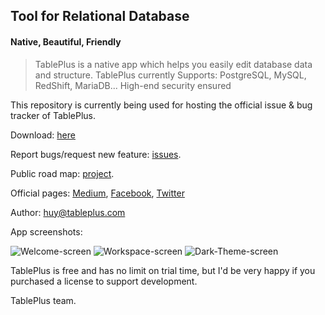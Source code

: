 ## Tool for Relational Database
#### Native, Beautiful, Friendly

> TablePlus is a native app which helps you easily edit database data and structure.
> TablePlus currently Supports: PostgreSQL, MySQL, RedShift, MariaDB... High-end security ensured

This repository is currently being used for hosting the official issue & bug tracker of TablePlus.

Download: [here](https://tableplus.com)
 
Report bugs/request new feature: [issues](https://github.com/TablePlus/TablePlus/issues).

Public road map: [project](https://github.com/TablePlus/TablePlus/projects/1).

Official pages: [Medium](http://medium.com/@huyphams), [Facebook](http://facebook.com/tableplusapp), [Twitter](http://twitter.com/tableplus)

Author: huy@tableplus.com


App screenshots:

![Welcome-screen](https://github.com/TablePlus/TablePlus/blob/master/Resources/welcome-screen.png "Welcome screen")
![Workspace-screen](https://github.com/TablePlus/TablePlus/blob/master/Resources/workspace-light.png "Workspace")
![Dark-Theme-screen](https://github.com/TablePlus/TablePlus/blob/master/Resources/workspace-dark.png "Dark Them screen")

TablePlus is free and has no limit on trial time, but I'd be very happy if you purchased a license to support development.

TablePlus team.
